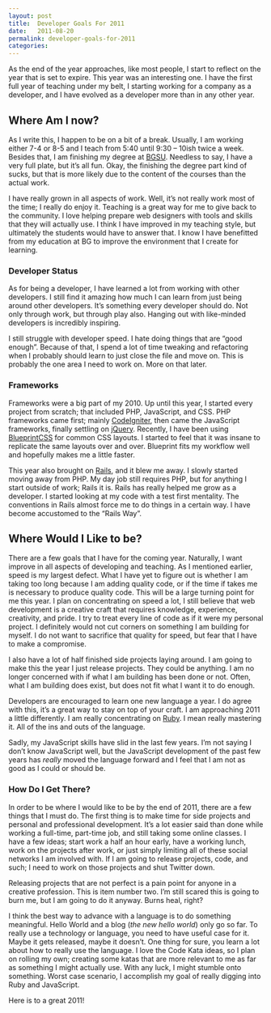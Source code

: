 ```yaml
---
layout: post
title:  Developer Goals For 2011
date:   2011-08-20
permalink: developer-goals-for-2011
categories:
---
```


As the end of the year approaches, like most people, I start to reflect on the year that is set to expire. This year was an interesting one. I have the first full year of teaching under my belt, I starting working for a company as a developer, and I have evolved as a developer more than in any other year.

<h2>Where Am I now?</h2>

As I write this, I happen to be on a bit of a break. Usually, I am working either 7-4 or 8-5 and I teach from 5:40 until 9:30 &#8211; 10ish twice a week. Besides that, I am finishing my degree at <a href="http://www.bgsu.edu/"><span class="caps">BGSU</span></a>. Needless to say, I have a very full plate, but it’s all fun. Okay, the finishing the degree part kind of sucks, but that is more likely due to the content of the courses than the actual work.

I have really grown in all aspects of work. Well, it’s not really work most of the time; I really do enjoy it. Teaching is a great way for me to give back to the community. I love helping prepare web designers with tools and skills that they will actually use. I think I have improved in my teaching style, but ultimately the students would have to answer that. I know I have benefitted from my education at BG to improve the environment that I create for learning.

<h3>Developer Status</h3>

As for being a developer, I have learned a lot from working with other developers. I still find it amazing how much I can learn from just being around other developers. It’s something every developer should do. Not only through work, but through play also. Hanging out with like-minded developers is incredibly inspiring.

I still struggle with developer speed. I hate doing things that are “good enough”. Because of that, I spend a lot of time tweaking and refactoring when I probably should learn to just close the file and move on. This is probably the one area I need to work on. More on that later.

<h3>Frameworks</h3>

Frameworks were a big part of my 2010. Up until this year, I started every project from scratch; that included <span class="caps">PHP</span>, JavaScript, and <span class="caps">CSS</span>. <span class="caps">PHP</span> frameworks came first; mainly <a href="http://codeigniter.com/">CodeIgniter</a>, then came the JavaScript frameworks, finally settling on <a href="http://jquery.com/">jQuery</a>. Recently, I have been using <a href="http://www.blueprintcss.org/">BlueprintCSS</a> for common <span class="caps">CSS</span> layouts. I started to feel that it was insane to replicate the same layouts over and over. Blueprint fits my workflow well and hopefully makes me a little faster.

This year also brought on <a href="http://rubyonrails.org/">Rails</a>, and it blew me away. I slowly started moving away from <span class="caps">PHP</span>. My day job still requires <span class="caps">PHP</span>, but for anything I start outside of work; Rails it is. Rails has really helped me grow as a developer. I started looking at my code with a test first mentality. The conventions in Rails almost force me to do things in a certain way. I have become accustomed to the &#8220;Rails Way&#8221;.</p>

<h2>Where Would I Like to be?</h2>

There are a few goals that I have for the coming year. Naturally, I want improve in all aspects of developing and teaching. As I mentioned earlier, speed is my largest defect.  What I have yet to figure out is whether I am taking too long because I am adding quality code, or if the time if takes me is necessary to produce quality code. This will be a large turning point for me this year. I plan on concentrating on speed a lot, I still believe that web development is a creative craft that requires knowledge, experience, creativity, and pride. I try to treat every line of code as if it were my personal project. I definitely would not cut corners on something I am building for myself. I do not want to sacrifice that quality for speed, but fear that I have to make a compromise.

I also have a lot of half finished side projects laying around. I am going to make this the year I just release projects. They could be anything. I am no longer concerned with if what I am building has been done or not. Often, what I am building does exist, but does not fit what I want it to do enough.

Developers are encouraged to learn one new language a year. I do agree with this, it&#8217;s a great way to stay on top of your craft. I am approaching 2011 a little differently. I am really concentrating on <a href="http://www.ruby-lang.org/en/">Ruby</a>. I mean really mastering it. All of the ins and outs of the language.

Sadly, my JavaScript skills have slid in the last few years. I&#8217;m not saying I don&#8217;t know JavaScript well, but the JavaScript development of the past few years has <em>really</em> moved the language forward and I feel that I am not as good as I could or should be.

<h3>How Do I Get There?</h3>

In order to be where I would like to be by the end of 2011, there are a few things that I must do. The first thing is to make time for side projects and personal and professional development. It’s a lot easier said than done while working a full-time, part-time job, and still taking some online classes. I have a few ideas; start work a half an hour early, have a working lunch, work on the projects after work, or just simply limiting all of these social networks I am involved with. If I am going to release projects, code, and such; I need to work on those projects and shut Twitter down.

Releasing projects that are not perfect is a pain point for anyone in a creative profession. This is item number two. I’m still scared this is going to burn me, but I am going to do it anyway. Burns heal, right?

I think the best way to advance with a language is to do something meaningful. Hello World and a blog (<em>the new hello world</em>) only go so far. To really use a technology or language, you need to have useful case for it. Maybe it gets released, maybe it doesn’t. One thing for sure, you learn a lot about how to really use the language. I love the Code Kata ideas, so I plan on rolling my own; creating some katas that are more relevant to me as far as something I might actually use. With any luck, I might stumble onto something. Worst case scenario, I accomplish my goal of really digging into Ruby and JavaScript.

Here is to a great 2011!
